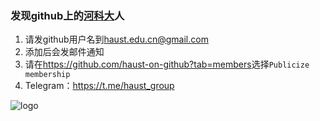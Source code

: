 ### 发现github上的[河科大][1]人

1. 请发github用户名到<haust.edu.cn@gmail.com>
2. 添加后会发邮件通知
3. 请在<https://github.com/haust-on-github?tab=members>选择`Publicize membership`
4. Telegram：<https://t.me/haust_group>

![logo](http://haust-on-github.github.io/about/logo.jpg '河南科技大学')



[1]: http://www.haust.edu.cn/
